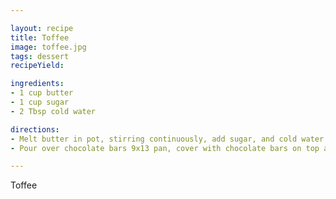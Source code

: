 ```yaml
---

layout: recipe
title: Toffee
image: toffee.jpg
tags: dessert
recipeYield: 

ingredients:
- 1 cup butter
- 1 cup sugar
- 2 Tbsp cold water

directions:
- Melt butter in pot, stirring continuously, add sugar, and cold water. Cook over medium-high heat, stirring until it starts to burn.
- Pour over chocolate bars 9x13 pan, cover with chocolate bars on top and sprinkle with finely chopped nuts.

---
```


Toffee
